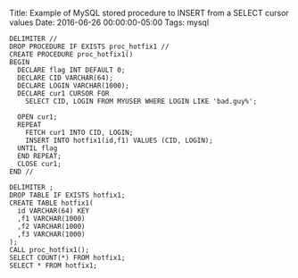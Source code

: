 Title: Example of MySQL stored procedure to INSERT from a SELECT cursor values
Date: 2016-06-26 00:00:00-05:00
Tags: mysql



```
DELIMITER //
DROP PROCEDURE IF EXISTS proc_hotfix1 //
CREATE PROCEDURE proc_hotfix1()
BEGIN
  DECLARE flag INT DEFAULT 0;
  DECLARE CID VARCHAR(64);
  DECLARE LOGIN VARCHAR(1000);
  DECLARE cur1 CURSOR FOR 
    SELECT CID, LOGIN FROM MYUSER WHERE LOGIN LIKE 'bad.guy%';

  OPEN cur1;
  REPEAT
    FETCH cur1 INTO CID, LOGIN;
    INSERT INTO hotfix1(id,f1) VALUES (CID, LOGIN);
  UNTIL flag
  END REPEAT;
  CLOSE cur1;
END //

DELIMITER ;
DROP TABLE IF EXISTS hotfix1;
CREATE TABLE hotfix1(
  id VARCHAR(64) KEY
  ,f1 VARCHAR(1000)
  ,f2 VARCHAR(1000)
  ,f3 VARCHAR(1000)
);
CALL proc_hotfix1();
SELECT COUNT(*) FROM hotfix1;
SELECT * FROM hotfix1;
```


